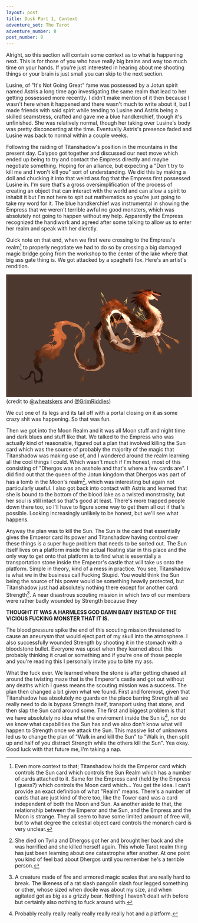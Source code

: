 ```yaml
---
layout: post
title: Dusk Part 1, Context
adventure_set: The Tarot
adventure_number: 8
post_number: 8
---
```



Alright, so this section will contain some context as to what is happening next. This is for those of you who have really big brains and way too much time on your hands. If you're just interested in hearing about me shooting things or your brain is just small you can skip to the next section.

Lusine, of "It's Not Going Great" fame was possessed by a Jotun spirit named Astris a long time ago investigating the same realm that lead to her getting possessed more recently. I didn't make mention of it then because I wasn't here when it happened and there wasn't much to write about it, but I made friends with said spirit while tending to Lusine and Astris being a skilled seamstress, crafted and gave me a blue handkerchief, though it's unfinished. She was relatively normal, though her taking over Lusine's body was pretty disconcerting at the time. Eventually Astris's presence faded and Lusine was back to normal within a couple weeks.

Following the raiding of Titanshadow's position in the mountains in the present day. Calypso got together and discussed our next move which ended up being to try and contact the Empress directly and maybe negotiate something. Hoping for an alliance, but expecting a "Don't try to kill me and I won't kill you" sort of understanding. We did this by making a doll and chucking it into that weird ass fog that the Empress first possessed Lusine in. I'm sure that's a gross oversimplification of the process of creating an object that can interact with the world and can allow a spirit to inhabit it but I'm not here to spit out mathematics so you're just going to take my word for it. The blue handkerchief was instrumental in showing the Empress that we weren't terrible awful no good monsters, which was absolutely not going to happen without my help. Apparently the Empress recognized the handiwork and agreed after some talking to allow us to enter her realm and speak with her dierctly.

Quick note on that end, when we first were crossing to the Empress's realm[^fn-realm] to properly negotiate we had to do so by crossing a big damaged magic bridge going from the workshop to the center of the lake where that big ass gate thing is. We got attacked by a spaghetti fox. Here's an artist's rendition.

![Spaghetti fox](/assets/foxsnake.png)
(credit to [@wheatskers](https://twitter.com/wheatskers) and [@GrimRiddles](https://twitter.com/grimriddles))

We cut one of its legs and its tail off with a portal closing on it as some crazy shit was happening. So that was fun.

Then we got into the Moon Realm and it was all Moon stuff and night time and dark blues and stuff like that. We talked to the Empress who was actually kind of reasonable, figured out a plan that involved killing the Sun card which was the source of probably the majority of the magic that Titanshadow was making use of, and I wandered around the realm learning all the cool things I could. Which wasn't much if I'm honest, most of this consisting of "Dhergos was an asshole and that's where a few cards are". I did find out that the queen of the Jotun kingdom that Dhergos was part of has a tomb in the Moon's realm[^fn-tomb], which was interesting but again not particularly useful. I also got back into contact with Astris and learned that she is bound to the bottom of the blood lake as a twisted monstrosity, but her soul is still intact so that's good at least. There's more trapped people down there too, so I'll have to figure some way to get them all out if that's possible. Looking increasingly unlikely to be honest, but we'll see what happens.

Anyway the plan was to kill the Sun. The Sun is the card that essentially gives the Emperor card its power and Titanshadow having control over these things is a super huge problem that needs to be sorted out. The Sun itself lives on a platform inside the actual floating star in this place and the only way to get onto that platform is to find what is essentially a transportation stone inside the Emperor's castle that will take us onto the platform. Simple in theory, kind of a mess in practice. You see, Titanshadow is what we in the business call Fucking Stupid. You would think the Sun being the source of his power would be something heavily protected, but Titanshadow just had absolutely nothing there except for another card: Strength[^fn-strength]. A near disastrous scouting mission in which two of our members were rather badly wounded by Strength because they 

**THOUGHT IT WAS A HARMLESS GOD DAMN BABY INSTEAD OF THE VICIOUS FUCKING MONSTER THAT IT IS.**

The blood pressure spike the end of this scouting mission threatened to cause an aneurysm that would eject part of my skull into the atmosphere. I also successfully wounded Strength by shooting it in the stomach with a bloodstone bullet. Everyone was upset when they learned about this probably thinking it cruel or something and if you're one of those people and you're reading this I personally invite you to bite my ass.

What the fuck ever. We learned where the stone is after getting chased all around the twisting maze that is the Emperor's castle and got out without any deaths which I guess means the scouting mission was a success. The plan then changed a bit given what we found. First and foremost, given that Titanshadow has absolutely no guards on the place barring Strength all we really need to do is bypass Strength itself, transport using that stone, and then slap the Sun card around some. The first and biggest problem is that we have absolutely no idea what the enviroment inside the Sun is[^fn-sun], nor do we know what capabilities the Sun has and we also don't know what will happen to Strength once we attack the Sun. This massive list of unknowns led us to change the plan of "Walk in and kill the Sun" to "Walk in, then split up and half of you distract Strength while the others kill the Sun". Yea okay. Good luck with that future me, I'm taking a nap.


[^fn-realm]: Even more context to that; Titanshadow holds the Emperor card which controls the Sun card which controls the Sun Realm which has a number of cards attached to it. Same for the Empress card (held by the Empress I guess?) which controls the Moon card which... You get the idea. I can't provide an exact definition of what "Realm" means. There's a number of cards that are just kind of there too, like the Tower card was a card independent of both the Moon and Sun. As another aside to that, the relationship between the Emperor and the Sun, and the Empress and the Moon is strange. They all seem to have some limited amount of free will, but to what degree the celestial object card controls the monarch card is very unclear.
[^fn-tomb]: She died on Tyria and Dhergos got her and brought her back and she was horrified and she killed herself again. This whole Tarot realm thing has just been learning about one catastrophe after another. At one point you kind of feel bad about Dhergos until you remember he's a terrible person.
[^fn-strength]: A creature made of fire and armored magic scales that are really hard to break. The likeness of a rat slash pangolin slash four legged something or other, whose sized when docile was about my size, and when agitated got as big as a grizzly bear. Nothing I haven't dealt with before but certainly also nothing to fuck around with.
[^fn-sun]: Probably really really really really really really hot and a platform.